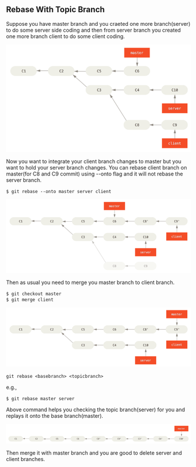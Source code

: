 ## Rebase With Topic Branch

Suppose you have master branch and you craeted one more branch(server) to do some server side coding and then from server branch you created one more branch client to do some client coding.

![](../images/interesting-rebase-1.png)

Now you want to integrate your client branch changes to master but you want to hold your server branch changes.
You can rebase client branch on master(for C8 and C9 commit) using --onto flag and it will not rebase the server branch.

```text
$ git rebase --onto master server client
```

![](../images/interesting-rebase-2.png)

Then as usual you need to merge you master branch to client branch.

```text
$ git checkout master
$ git merge client
```
![](../images/interesting-rebase-3.png)

```text
git rebase <basebranch> <topicbranch>
```

e.g., 
```text
$ git rebase master server
```
Above command helps you checking the topic branch(server) for you and replays it onto the base branch(master).

![](../images/interesting-rebase-5.png)

Then merge it with master branch and you are good to delete server and client branches.
